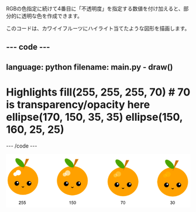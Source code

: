RGBの色指定に続けて4番目に「不透明度」を指定する数値を付け加えると、部分的に透明な色を作成できます。

このコードは、カワイイフルーツにハイライト当てたような図形を描画します。

--- code ---
---
language: python
filename: main.py - draw()
---

  # Highlights fill(255, 255, 255, 70) # 70 is transparency/opacity here ellipse(170, 150, 35, 35) ellipse(150, 160, 25, 25)

--- /code ---

![さまざまな不透明度（30、70、150、255）でハイライトされたカワイイフルーツ画像。 30は不透明度が高く、255は不透明度が低い。](images/opacity.png)

